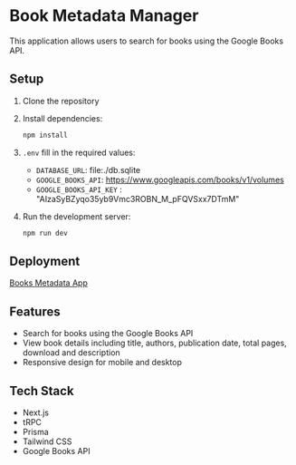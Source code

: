 # Book Metadata Manager

This application allows users to search for books using the Google Books API.

## Setup

1. Clone the repository
2. Install dependencies:
   ```bash
   npm install
   ```
3. `.env` fill in the required values:

   - `DATABASE_URL`: file:./db.sqlite
   - `GOOGLE_BOOKS_API`: https://www.googleapis.com/books/v1/volumes
   - `GOOGLE_BOOKS_API_KEY` : "AIzaSyBZyqo35yb9Vmc3ROBN_M_pFQVSxx7DTmM"

4. Run the development server:
   ```bash
   npm run dev
   ```

## Deployment

[Books Metadata App](https://books-metadata-app.vercel.app/)

## Features

- Search for books using the Google Books API
- View book details including title, authors, publication date, total pages, download and description
- Responsive design for mobile and desktop

## Tech Stack

- Next.js
- tRPC
- Prisma
- Tailwind CSS
- Google Books API
